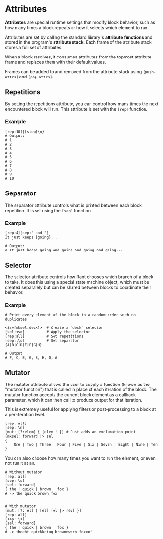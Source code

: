 # Attributes

**Attributes** are special runtime settings that modify block behavior, such as how many times a block repeats or how it selects which element to run.

Attributes are set by calling the standard library's **attribute functions** and stored in the program's **attribute stack**.
Each frame of the attribute stack stores a full set of attributes.

When a block resolves, it consumes attributes from the topmost attribute frame and replaces them with their default values.

Frames can be added to and removed from the attribute stack using `[push-attrs]` and `[pop-attrs]`.

## Repetitions

By setting the repetitions attribute, you can control how many times the next encountered block will run.
This attribute is set with the `[rep]` function.

### Example

```rant
[rep:10]{[step]\n}
# Output:
# 1
# 2
# 3
# 4
# 5
# 6
# 7
# 8
# 9
# 10
```

## Separator

The separator attribute controls what is printed between each block repetition.
It is set using the `[sep]` function.

### Example

```rant
[rep:4][sep:" and "]
It just keeps {going}...

# Output:
# It just keeps going and going and going and going...
```

## Selector

The selector attribute controls how Rant chooses which branch of a block to take. It does this using a special state machine object, which must be created separately but can be shared between blocks to coordinate their behavior.

### Example

```rant
# Print every element of the block in a random order with no duplicates

<$s=[mksel:deck]>  # Create a "deck" selector
[sel:<s>]          # Apply the selector
[rep:all]          # Set repetitions
[sep:,\s]          # Set separator
{A|B|C|D|E|F|G|H}

# Output
# F, C, E, G, B, H, D, A
```

## Mutator

The mutator attribute allows the user to supply a function (known as the "mutator function") that is called in place of each iteration of the block.
The mutator function accepts the current block element as a callback parameter, which it can then call to produce output for that iteration.

This is extremely useful for applying filters or post-processing to a block at a per-iteration level.

```rant
[rep: all]
[sep: \n]
[mut: [?:elem] { [elem]! }] # Just adds an exclamation point
[mksel: forward |> sel]
{
    One | Two | Three | Four | Five | Six | Seven | Eight | Nine | Ten
}
```

You can also choose how many times you want to run the element, or even not run it at all.

```rant
# Without mutator
[rep: all]
[sep: \s]
[sel: forward]
{ the | quick | brown | fox }
# -> the quick brown fox


# With mutator
[mut: [?: el] { [el] [el |> rev] }]
[rep: all]
[sep: \s]
[sel: forward]
{ the | quick | brown | fox }
# -> theeht quickkciuq brownnworb foxxof
```